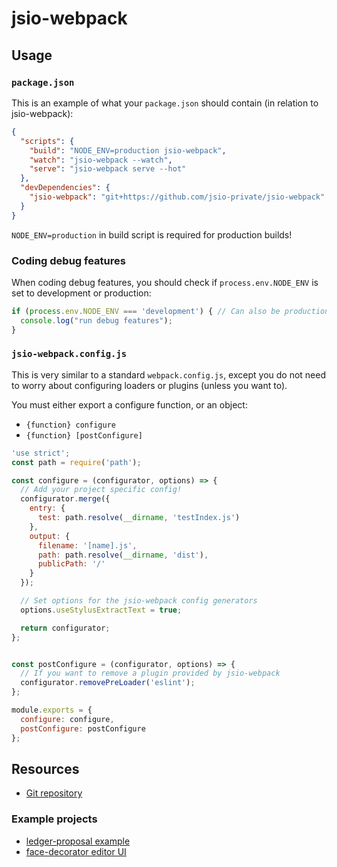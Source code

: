 # jsio-webpack

## Usage

### `package.json`

This is an example of what your `package.json` should contain (in relation to jsio-webpack):

```json
{
  "scripts": {
    "build": "NODE_ENV=production jsio-webpack",
    "watch": "jsio-webpack --watch",
    "serve": "jsio-webpack serve --hot"
  },
  "devDependencies": {
    "jsio-webpack": "git+https://github.com/jsio-private/jsio-webpack"
  }
}
```

`NODE_ENV=production` in build script is required for production builds!

### Coding debug features

When coding debug features, you should check if `process.env.NODE_ENV` is set to development or production:

```js
if (process.env.NODE_ENV === 'development') { // Can also be production
  console.log("run debug features");
}
```

### `jsio-webpack.config.js`

This is very similar to a standard `webpack.config.js`, except you do not need to worry about configuring loaders or plugins (unless you want to).

You must either export a configure function, or an object:

- `{function} configure`
- `{function} [postConfigure]`


```js
'use strict';
const path = require('path');

const configure = (configurator, options) => {
  // Add your project specific config!
  configurator.merge({
    entry: {
      test: path.resolve(__dirname, 'testIndex.js')
    },
    output: {
      filename: '[name].js',
      path: path.resolve(__dirname, 'dist'),
      publicPath: '/'
    }
  });

  // Set options for the jsio-webpack config generators
  options.useStylusExtractText = true;

  return configurator;
};


const postConfigure = (configurator, options) => {
  // If you want to remove a plugin provided by jsio-webpack
  configurator.removePreLoader('eslint');
};

module.exports = {
  configure: configure,
  postConfigure: postConfigure
};
```

## Resources

- [Git repository](https://github.com/jsio-private/jsio-webpack/blob/master/readme.md)

### Example projects

- [ledger-proposal example](https://github.com/jsio-private/ledger-proposal/tree/master)
- [face-decorator editor UI](https://github.com/jsio-private/face-decorator/tree/master)
